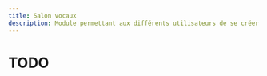 ```yaml
---
title: Salon vocaux
description: Module permettant aux différents utilisateurs de se créer de gérer leurs propres salons vocaux
---
```


# TODO

